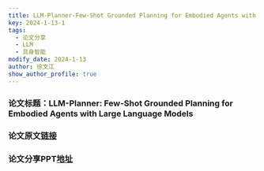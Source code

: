 ```yaml
---
title: LLM-Planner-Few-Shot Grounded Planning for Embodied Agents with Large Language Models
key: 2024-1-13-1
tags:
  - 论文分享
  - LLM
  - 具身智能
modify_date: 2024-1-13
author: 徐文江
show_author_profile: true
---
```


### 论文标题：LLM-Planner: Few-Shot Grounded Planning for Embodied Agents with Large Language Models    
<!--more-->    
### 论文原文[链接](https://openaccess.thecvf.com/content/ICCV2023/papers/Song_LLM-Planner_Few-Shot_Grounded_Planning_for_Embodied_Agents_with_Large_Language_ICCV_2023_paper.pdf)         


### 论文分享PPT[地址](https://www.kdocs.cn/l/cccLQYap8B63)       